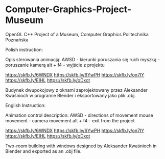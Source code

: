 # Computer-Graphics-Project-Museum
OpenGL C++ Project of a Museum, Computer Graphics Politechnika Poznańska 

Polish instruction:

Opis sterowania animacją:
AWSD - kierunki poruszania się
ruch myszką - poruszanie kamerą
alt + f4 - wyjście z projektu

https://skfb.ly/6WNDX
https://skfb.ly/6YwPH
https://skfb.ly/on7IY
https://skfb.ly/EIHL
https://skfb.ly/oDxot

Budynek dwupokojowy z oknami zaprojektowany przez Aleksander Kwaśnioch w programie Blender
i eksportowany jako plik .obj.

English Instruction:

Animation control description:
AWSD - directions of movement
mouse movement - camera movement
alt + f4 - exit from the project

https://skfb.ly/6WNDX
https://skfb.ly/6YwPH
https://skfb.ly/on7IY
https://skfb.ly/EIHL
https://skfb.ly/oDxot

Two-room building with windows designed by Aleksander Kwaśnioch in Blender
and exported as an .obj file.
